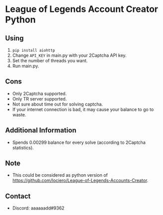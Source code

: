 # League of Legends Account Creator Python

## Using
1. `pip install aiohttp`
2. Change `API_KEY` in main.py with your 2Captcha API key.
3. Set the number of threads you want.
4. Run main.py.

## Cons
- Only 2Captcha supported.
- Only TR server supported.
- Not sure about time out for solving captcha.
- If your internet connection is bad, it may cause your balance to go to waste.

## Additional Information
- Spends 0.00299 balance for every solve (according to 2Captcha statistics).

## Note
- This could be considered as python version of https://github.com/lociero/League-of-Legends-Accounts-Creator.

## Contact
- Discord: aaaaaadd#9362
